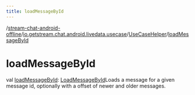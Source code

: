 ```yaml
---
title: loadMessageById
---
```

/[stream-chat-android-offline](../../index.md)/[io.getstream.chat.android.livedata.usecase](../index.md)/[UseCaseHelper](index.md)/[loadMessageById](loadMessageById.md)  
  
  
  
# loadMessageById  
val [loadMessageById](loadMessageById.md): [LoadMessageById](../LoadMessageById/index.md)Loads a message for a given message id, optionally with a offset of newer and older messages.
